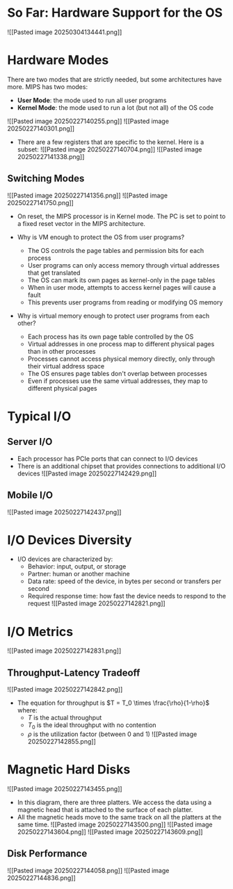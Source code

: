
# So Far: Hardware Support for the OS
![[Pasted image 20250304134441.png]]

# Hardware Modes
There are two modes that are strictly needed, but some architectures have more. MIPS has two modes:
* **User Mode**: the mode used to run all user programs
* **Kernel Mode**: the mode used to run a lot (but not all) of the OS code

![[Pasted image 20250227140255.png]]
![[Pasted image 20250227140301.png]]
* There are a few registers that are specific to the kernel. Here is a subset:
![[Pasted image 20250227140704.png]]
![[Pasted image 20250227141338.png]]

## Switching Modes
![[Pasted image 20250227141356.png]]
![[Pasted image 20250227141750.png]]
* On reset, the MIPS processor is in Kernel mode. The PC is set to point to a fixed reset vector in the MIPS architecture.

* Why is VM enough to protect the OS from user programs?
	* The OS controls the page tables and permission bits for each process
	* User programs can only access memory through virtual addresses that get translated
	* The OS can mark its own pages as kernel-only in the page tables
	* When in user mode, attempts to access kernel pages will cause a fault
	* This prevents user programs from reading or modifying OS memory

* Why is virtual memory enough to protect user programs from each other?
	* Each process has its own page table controlled by the OS
	* Virtual addresses in one process map to different physical pages than in other processes
	* Processes cannot access physical memory directly, only through their virtual address space
	* The OS ensures page tables don't overlap between processes
	* Even if processes use the same virtual addresses, they map to different physical pages

# Typical I/O
## Server I/O
* Each processor has PCIe ports that can connect to I/O devices
* There is an additional chipset that provides connections to additional I/O devices
![[Pasted image 20250227142429.png]]
## Mobile I/O
![[Pasted image 20250227142437.png]]

# I/O Devices Diversity
* I/O devices are characterized by:
	* Behavior: input, output, or storage
	* Partner: human or another machine
	* Data rate: speed of the device, in bytes per second or transfers per second
	* Required response time: how fast the device needs to respond to the request
![[Pasted image 20250227142821.png]]

# I/O Metrics
![[Pasted image 20250227142831.png]]

## Throughput-Latency Tradeoff
![[Pasted image 20250227142842.png]]

* The equation for throughput is $T = T_0 \times \frac{\rho}{1-\rho}$ where:
	* $T$ is the actual throughput
	* $T_0$ is the ideal throughput with no contention
	* $\rho$ is the utilization factor (between 0 and 1)
![[Pasted image 20250227142855.png]]

# Magnetic Hard Disks
![[Pasted image 20250227143455.png]]
* In this diagram, there are three platters. We access the data using a magnetic head that is attached to the surface of each platter.
* All the magnetic heads move to the same track on all the platters at the same time.
![[Pasted image 20250227143500.png]]
![[Pasted image 20250227143604.png]]
![[Pasted image 20250227143609.png]]

## Disk Performance
![[Pasted image 20250227144058.png]]
![[Pasted image 20250227144836.png]]
